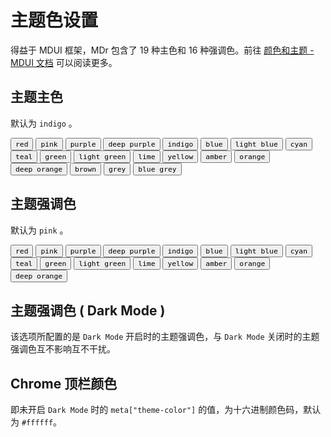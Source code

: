 # 主题色设置

得益于 MDUI 框架，MDr 包含了 19 种主色和 16 种强调色。前往 [颜色和主题 - MDUI 文档](https://www.mdui.org/docs/color) 可以阅读更多。

## 主题主色

默认为 `indigo` 。

<div class="md-color-switch">
<style>
.md-color-switch button[data-md-color-primary]>code {
    background-color: var(--md-primary-fg-color);
    color: var(--md-primary-bg-color);
    display: block;
}
</style>
<button data-md-color-primary="red"><code>red</code></button>
<button data-md-color-primary="pink"><code>pink</code></button>
<button data-md-color-primary="purple"><code>purple</code></button>
<button data-md-color-primary="deep-purple"><code>deep purple</code></button>
<button data-md-color-primary="indigo"><code>indigo</code></button>
<button data-md-color-primary="blue"><code>blue</code></button>
<button data-md-color-primary="light-blue"><code>light blue</code></button>
<button data-md-color-primary="cyan"><code>cyan</code></button>
<button data-md-color-primary="teal"><code>teal</code></button>
<button data-md-color-primary="green"><code>green</code></button>
<button data-md-color-primary="light-green"><code>light green</code></button>
<button data-md-color-primary="lime"><code>lime</code></button>
<button data-md-color-primary="yellow"><code>yellow</code></button>
<button data-md-color-primary="amber"><code>amber</code></button>
<button data-md-color-primary="orange"><code>orange</code></button>
<button data-md-color-primary="deep-orange"><code>deep orange</code></button>
<button data-md-color-primary="brown"><code>brown</code></button>
<button data-md-color-primary="grey"><code>grey</code></button>
<button data-md-color-primary="blue-grey"><code>blue grey</code></button>
</div>

<script>
var buttons = document.querySelectorAll(".md-color-switch button[data-md-color-primary]");
Array.prototype.forEach.call(buttons, function(button) {
    button.addEventListener("click", function() {
        document.body.dataset.mdColorPrimary = this.dataset.mdColorPrimary;
    })
})
</script>

## 主题强调色

默认为 `pink` 。

<div class="md-color-switch">
<style>
.md-color-switch button[data-md-color-accent] > code {
    background-color: var(--md-code-bg-color);
    color: var(--md-accent-fg-color);
}
</style>
<button data-md-color-accent="red"><code>red</code></button>
<button data-md-color-accent="pink"><code>pink</code></button>
<button data-md-color-accent="purple"><code>purple</code></button>
<button data-md-color-accent="deep-purple"><code>deep purple</code></button>
<button data-md-color-accent="indigo"><code>indigo</code></button>
<button data-md-color-accent="blue"><code>blue</code></button>
<button data-md-color-accent="light-blue"><code>light blue</code></button>
<button data-md-color-accent="cyan"><code>cyan</code></button>
<button data-md-color-accent="teal"><code>teal</code></button>
<button data-md-color-accent="green"><code>green</code></button>
<button data-md-color-accent="light-green"><code>light green</code></button>
<button data-md-color-accent="lime"><code>lime</code></button>
<button data-md-color-accent="yellow"><code>yellow</code></button>
<button data-md-color-accent="amber"><code>amber</code></button>
<button data-md-color-accent="orange"><code>orange</code></button>
<button data-md-color-accent="deep-orange"><code>deep orange</code></button>
</div>

<script>
var buttons = document.querySelectorAll(".md-color-switch  button[data-md-color-accent]");
Array.prototype.forEach.call(buttons, function(button) {
    button.addEventListener("click", function() {
        document.body.dataset.mdColorAccent = this.dataset.mdColorAccent;
    })
})
</script>

## 主题强调色 ( Dark Mode )

该选项所配置的是 `Dark Mode` 开启时的主题强调色，与 `Dark Mode` 关闭时的主题强调色互不影响互不干扰。

## Chrome 顶栏颜色

即未开启 `Dark Mode` 时的 `meta["theme-color"]` 的值，为十六进制颜色码，默认为 `#ffffff`。